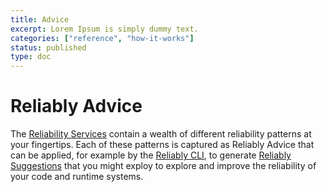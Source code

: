 ```yaml
---
title: Advice
excerpt: Lorem Ipsum is simply dummy text.
categories: ["reference", "how-it-works"]
status: published
type: doc
---
```

# <img src="/images/icon-reliably-advice.svg" alt="" role="decoration" />Reliably Advice

The [Reliability Services][services] contain a wealth of different reliability patterns at your fingertips. Each of these patterns is captured as Reliably Advice that can be applied, for example by the [Reliably CLI][cli], to generate [Reliably Suggestions][suggestions] that you might exploy to explore and improve the reliability of your code and runtime systems.

[services]: ../services
[suggestions]: ../suggestions
[cli]: ../../cli
